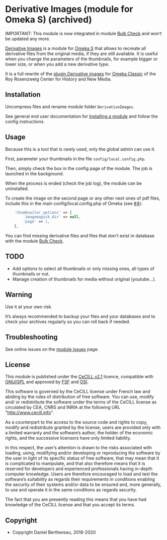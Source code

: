 Derivative Images (module for Omeka S) (archived)
======================================

IMPORTANT: This module is now integrated in module [Bulk Check] and won‘t be
updated any more.

[Derivative Images] is a module for [Omeka S] that allows to recreate all
derivative files from the original media, if they are still available. It is
useful when you change the parameters of the thumbnails, for example bigger or
lower size, or when you add a new derivative type.

It is a full rewrite of the [plugin Derivative images] for [Omeka Classic] of
the Roy Rosenzweig Center for History and New Media.


Installation
------------

Uncompress files and rename module folder `DerivativeImages`.

See general end user documentation for [Installing a module] and follow the
config instructions.


Usage
-----

Because this is a tool that is rarely used, only the global admin can use it.

First, parameter your thumbnails in the file `config/local.config.php`.

Then, simply check the box in the config page of the module. The job is launched
in the background.

When the process is ended (check the job log), the module can be uninstalled.

To create the image on the second page or any other next ones of pdf files,
include this in the main config/local.config.php of Omeka (see [#4]):

```php
    'thumbnailer_options' => [
        'imagemagick_dir' => null,
        'page' => 1,
    ],
```

You can find missing derivative files and files that don't exist in database
with the module [Bulk Check].


TODO
----

- Add options to select all thumbnails or only missing ones, all types of
  thumbnails or not.
- Manage creation of thumbnails for media without original (youtube…).


Warning
-------

Use it at your own risk.

It’s always recommended to backup your files and your databases and to check
your archives regularly so you can roll back if needed.


Troubleshooting
---------------

See online issues on the [module issues] page.


License
-------

This module is published under the [CeCILL v2.1] licence, compatible with
[GNU/GPL] and approved by [FSF] and [OSI].

This software is governed by the CeCILL license under French law and abiding by
the rules of distribution of free software. You can use, modify and/ or
redistribute the software under the terms of the CeCILL license as circulated by
CEA, CNRS and INRIA at the following URL "http://www.cecill.info".

As a counterpart to the access to the source code and rights to copy, modify and
redistribute granted by the license, users are provided only with a limited
warranty and the software’s author, the holder of the economic rights, and the
successive licensors have only limited liability.

In this respect, the user’s attention is drawn to the risks associated with
loading, using, modifying and/or developing or reproducing the software by the
user in light of its specific status of free software, that may mean that it is
complicated to manipulate, and that also therefore means that it is reserved for
developers and experienced professionals having in-depth computer knowledge.
Users are therefore encouraged to load and test the software’s suitability as
regards their requirements in conditions enabling the security of their systems
and/or data to be ensured and, more generally, to use and operate it in the same
conditions as regards security.

The fact that you are presently reading this means that you have had knowledge
of the CeCILL license and that you accept its terms.


Copyright
---------

* Copyright Daniel Berthereau, 2018-2020


[Derivative Images]: https://github.com/Daniel-KM/Omeka-S-module-DerivativeImages
[Omeka S]: https://omeka.org/s
[plugin Derivative Images]: https://omeka.org/classic/plugins/DerivativeImages/
[Omeka Classic]: https://omeka.org/classic
[Bulk Check]: https://github.com/Daniel-KM/Omeka-S-module-BulkCheck
[Installing a module]: https://omeka.org/s/docs/user-manual/modules/#installing-modules
[#4]: https://github.com/Daniel-KM/Omeka-S-module-DerivativeImages/issues/4
[module issues]: https://github.com/Daniel-KM/Omeka-S-module-DerivativeImages/issues
[CeCILL v2.1]: https://www.cecill.info/licences/Licence_CeCILL_V2.1-en.html
[GNU/GPL]: https://www.gnu.org/licenses/gpl-3.0.html
[FSF]: https://www.fsf.org
[OSI]: http://opensource.org
[Daniel-KM]: https://github.com/Daniel-KM "Daniel Berthereau"
